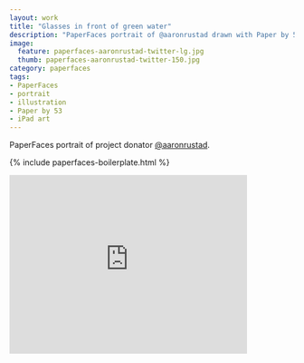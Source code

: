 ```yaml
---
layout: work
title: "Glasses in front of green water"
description: "PaperFaces portrait of @aaronrustad drawn with Paper by 53 on an iPad."
image: 
  feature: paperfaces-aaronrustad-twitter-lg.jpg
  thumb: paperfaces-aaronrustad-twitter-150.jpg
category: paperfaces
tags: 
- PaperFaces
- portrait
- illustration
- Paper by 53
- iPad art
---
```


PaperFaces portrait of project donator [@aaronrustad](http://twitter.com/aaronrustad).

{% include paperfaces-boilerplate.html %}

<iframe width="420" height="315" src="http://www.youtube.com/embed/zrpoGw7A_hY" frameborder="0"> </iframe>